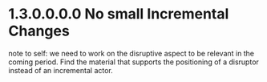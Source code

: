 # 1.3.0.0.0.0 No small Incremental Changes

note to self: we need to work on the disruptive aspect to be relevant in the coming period. Find the material that supports the positioning of a disruptor instead of an incremental actor.
